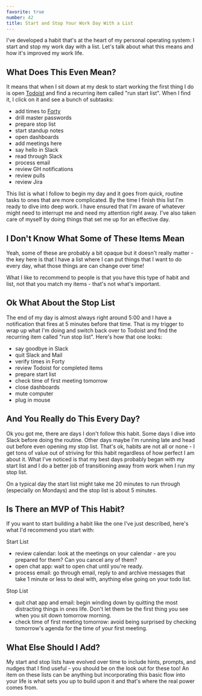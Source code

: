 ```yaml
---
favorite: true
number: 42
title: Start and Stop Your Work Day With a List
---
```


I've developed a habit that's at the heart of my personal operating system: I
start and stop my work day with a list. Let's talk about what this means and how
it's improved my work life.

## What Does This Even Mean?

It means that when I sit down at my desk to start working the first thing I do
is open [Todoist][] and find a recurring item called "run start list". When I
find it, I click on it and see a bunch of subtasks:

* add times to [Forty][]
* drill master passwords
* prepare stop list
* start standup notes
* open dashboards
* add meetings here
* say hello in Slack
* read through Slack
* process email
* review GH notifications
* review pulls
* review Jira

This list is what I follow to begin my day and it goes from quick, routine tasks
to ones that are more complicated. By the time I finish this list I'm ready to
dive into deep work. I have ensured that I'm aware of whatever might need to
interrupt me and need my attention right away. I've also taken care of myself by
doing things that set me up for an effective day.

## I Don't Know What Some of These Items Mean

Yeah, some of these are probably a bit opaque but it doesn't really matter - the
key here is that I have a list where I can put things that I want to do every
day, what those things are can change over time!

What I like to recommend to people is that you have this type of habit and list,
not that you match my items - that's not what's important.

## Ok What About the Stop List

The end of my day is almost always right around 5:00 and I have a notification
that fires at 5 minutes before that time. That is my trigger to wrap up what I'm
doing and switch back over to Todoist and find the recurring item called "run
stop list". Here's how that one looks:

* say goodbye in Slack
* quit Slack and Mail
* verify times in Forty
* review Todoist for completed items
* prepare start list
* check time of first meeting tomorrow
* close dashboards
* mute computer
* plug in mouse

## And You Really do This Every Day?

Ok you got me, there are days I don't follow this habit. Some days I dive into
Slack before doing the routine. Other days maybe I'm running late and head out
before even opening my stop list. That's ok, habits are not all or none - I get
tons of value out of striving for this habit regardless of how perfect I am
about it. What I've noticed is that my best days probably began with my start
list and I do a better job of transitioning away from work when I run my stop
list.

On a typical day the start list might take me 20 minutes to run through
(especially on Mondays) and the stop list is about 5 minutes.

## Is There an MVP of This Habit?

If you want to start building a habit like the one I've just described, here's
what I'd recommend you start with:

Start List

* review calendar: look at the meetings on your calendar - are you prepared for
  them? Can you cancel any of them?
* open chat app: wait to open chat until you're ready.
* process email: go through email, reply to and archive messages that take 1
  minute or less to deal with, anything else going on your todo list.

Stop List

* quit chat app and email: begin winding down by quitting the most distracting
  things in ones life. Don't let them be the first thing you see when you sit
  down tomorrow morning.
* check time of first meeting tomorrow: avoid being surprised by checking
  tomorrow's agenda for the time of your first meeting.

## What Else Should I Add?

My start and stop lists have evolved over time to include hints, prompts, and
nudges that I find useful - you should be on the look out for these too! An item
on these lists can be anything but incorporating this basic flow into your life
is what sets you up to build upon it and that's where the real power comes from.

[Todoist]: https://todoist.com/
[Forty]: https://www.fortyeven.com/
